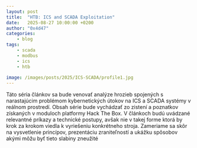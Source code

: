 ```yaml
---
layout: post
title:	"HTB: ICS and SCADA Exploitation"
date:	2025-08-27 10:00:00 +0200 
author: "0x4d47"
categories:
    - blog
tags:
    - scada
    - modbus
    - ics
    - htb
   
image: /images/posts/2025/ICS-SCADA/profile1.jpg
---
```



Táto séria článkov sa bude venovať analýze hrozieb spojených s narastajúcim problémom kybernetických útokov na ICS a SCADA systémy v reálnom prostredí. Obsah série bude vychádzať zo zistení a poznatkov získaných v moduloch platformy Hack The Box. V článkoch budú uvádzané relevantné príkazy a technické postupy, avšak nie v takej forme ktorá by krok za krokom viedla k vyriešeniu konkrétneho stroja. Zameriame sa skôr na vysvetlenie princípov, prezentáciu zraniteľností a ukážku spôsobov akými môžu byť tieto slabiny zneužité
